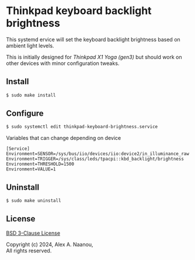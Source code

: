# Thinkpad keyboard backlight brightness

This systemd ervice will set the keyboard backlight brightness based on 
ambient light levels.

This is initially designed for _Thinkpad X1 Yoga (gen3)_ but should work 
on other devices with minor configuration tweaks.


## Install

```bash
$ sudo make install
```


## Configure

```bash
$ sudo systemctl edit thinkpad-keyboard-brightness.service
```

Variables that can change depending on device
```
[Service]
Environment=SENSOR=/sys/bus/iio/devices/iio:device2/in_illuminance_raw
Environment=TRIGGER=/sys/class/leds/tpacpi::kbd_backlight/brightness
Environment=THRESHOLD=1500
Environment=VALUE=1
```


## Uninstall

```bash
$ sudo make uninstall
```


## License

[BSD 3-Clause License](./LICENSE)

Copyright (c) 2024, Alex A. Naanou,  
All rights reserved.


<!-- vim:set ts=4 sw=4 spell : -->

